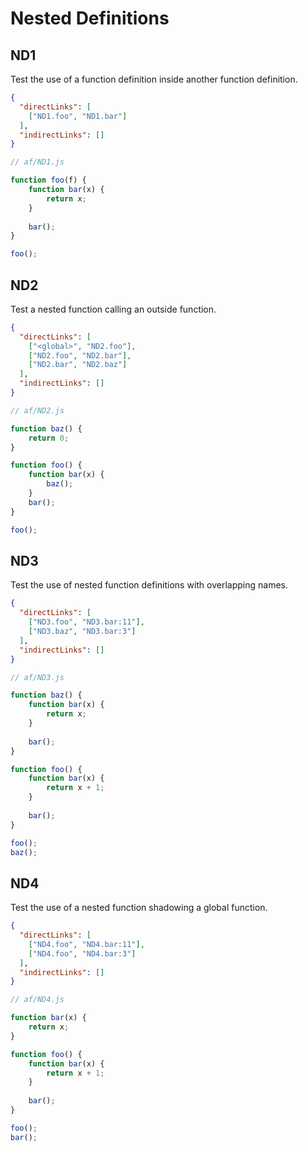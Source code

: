 # Nested Definitions

## ND1
[//]: # (MAIN: global)
Test the use of a function definition inside another function definition.

```json
{
  "directLinks": [
    ["ND1.foo", "ND1.bar"]
  ],
  "indirectLinks": []
}
```
```js
// af/ND1.js

function foo(f) {
    function bar(x) {
        return x;
    }
    
    bar();
}

foo();
```
[//]: # (END)

## ND2
[//]: # (MAIN: global)
Test a nested function calling an outside function.

```json
{
  "directLinks": [
    ["<global>", "ND2.foo"],
    ["ND2.foo", "ND2.bar"],
    ["ND2.bar", "ND2.baz"]
  ],
  "indirectLinks": []
}
```
```js
// af/ND2.js

function baz() {
    return 0;
}

function foo() {
    function bar(x) {
        baz();
    }
    bar();
}

foo();
```
[//]: # (END)

## ND3
[//]: # (MAIN: global)
Test the use of nested function definitions with overlapping names.

```json
{
  "directLinks": [
    ["ND3.foo", "ND3.bar:11"],
    ["ND3.baz", "ND3.bar:3"]
  ],
  "indirectLinks": []
}
```
```js
// af/ND3.js

function baz() {
    function bar(x) {
        return x;
    }
    
    bar();
}

function foo() {
    function bar(x) {
        return x + 1;
    }
    
    bar();
}

foo();
baz();
```
[//]: # (END)

## ND4
[//]: # (MAIN: global)
Test the use of a nested function shadowing a global function.

```json
{
  "directLinks": [
    ["ND4.foo", "ND4.bar:11"],
    ["ND4.foo", "ND4.bar:3"]
  ],
  "indirectLinks": []
}
```
```js
// af/ND4.js

function bar(x) {
    return x;
}

function foo() {
    function bar(x) {
        return x + 1;
    }
    
    bar();
}

foo();
bar();
```
[//]: # (END)